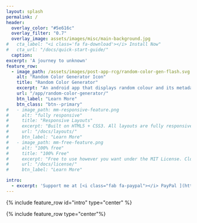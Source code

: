 ```yaml
---
layout: splash
permalink: /
header:
  overlay_color: "#5e616c"
  overlay_filter: "0.7"
  overlay_image: assets/images/misc/main-background.jpg
#   cta_label: "<i class='fa fa-download'></i> Install Now"
#   cta_url: "/docs/quick-start-guide/"
  caption:
excerpt: 'A journey to unknown'
feature_row:
  - image_path: /assets/images/post-app-rcg/random-color-gen-flash.svg
    alt: "Random Color Generator Icon"
    title: "Random Color Generator"
    excerpt: "An android app that displays random colour and its metadata."
    url: "/app/random-color-generator/"
    btn_label: "Learn More"
    btn_class: "btn--primary"
#   - image_path: mm-responsive-feature.png
#     alt: "fully responsive"
#     title: "Responsive Layouts"
#     excerpt: "Built on HTML5 + CSS3. All layouts are fully responsive with helpers to augment your content."
#     url: "/docs/layouts/"
#     btn_label: "Learn More"
#   - image_path: mm-free-feature.png
#     alt: "100% free"
#     title: "100% Free"
#     excerpt: "Free to use however you want under the MIT License. Clone it, fork it, customize it, whatever!"
#     url: "/docs/license/"
#     btn_label: "Learn More"

intro:
  - excerpt: 'Support me at [<i class="fab fa-paypal"></i> PayPal ](https://www.paypal.com/paypalme/alant7){: .btn .btn--info}'
---
```




{% include feature_row id="intro" type="center" %}

{% include feature_row type="center"%}